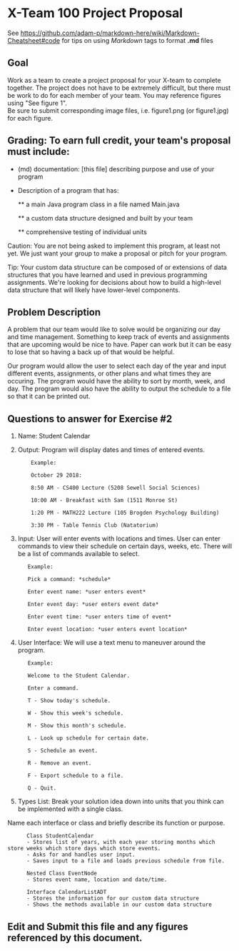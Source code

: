 # X-Team 100 Project Proposal

See https://github.com/adam-p/markdown-here/wiki/Markdown-Cheatsheet#code for tips on using *Markdown* tags to format __.md__ files

## Goal

Work as a team to create a project proposal for your X-team to complete together.
The project does not have to be extremely difficult,
but there must be work to do for each member of your team.
You may reference figures using "See figure 1".  
Be sure to submit corresponding image files, i.e. figure1.png (or figure1.jpg) for each figure.

## Grading: To earn full credit, your team's proposal must include:

* (md) documentation: [this file] describing purpose and use of your program

* Description of a program that has:

  ** a main Java program class in a file named Main.java
  
  ** a custom data structure designed and built by your team
  
  ** comprehensive testing of individual units
  
 Caution: You are not being asked to implement this program, at least not yet. 
 We just want your group to make a proposal or pitch for your program.
 
 Tip: Your custom data structure can be composed of or extensions of data structures that you have learned and used in previous programming assignments.  We're looking for decisions about how to build a high-level data structure that will likely have lower-level components.

## Problem Description

A problem that our team would like to solve would be organizing our day and time management.  Something to keep track of events and assignments that are upcoming would be nice to have.  Paper can work but it can be easy to lose that so having a back up of that would be helpful.

Our program would allow the user to select each day of the year and input different events, assignments, or other plans and what times they are occuring.  The program would have the ability to sort by month, week, and day.  The program would also have the ability to output the schedule to a file so that it can be printed out.

## Questions to answer for Exercise #2

1. Name: Student Calendar



2. Output: Program will display dates and times of entered events. 

           Example: 
           
           October 29 2018: 
           
           8:50 AM - CS400 Lecture (5208 Sewell Social Sciences)
           
           10:00 AM - Breakfast with Sam (1511 Monroe St)
           
           1:20 PM - MATH222 Lecture (105 Brogden Psychology Building)
           
           3:30 PM - Table Tennis Club (Natatorium)

3. Input: User will enter events with locations and times. User can enter commands to view their schedule on certain days, weeks, etc. 
  There will be a list of commands available to select.

          Example:
          
          Pick a command: *schedule*
          
          Enter event name: *user enters event*
          
          Enter event day: *user enters event date*
          
          Enter event time: *user enters time of event*
          
          Enter event location: *user enters event location*

4. User Interface: We will use a text menu to maneuver around the program.

          Example:
          
          Welcome to the Student Calendar.
          
          Enter a command.
          
          T - Show today's schedule.
          
          W - Show this week's schedule.
          
          M - Show this month's schedule.
          
          L - Look up schedule for certain date.
          
          S - Schedule an event.
          
          R - Remove an event.
          
          F - Export schedule to a file.
          
          Q - Quit.


5. Types List: Break your solution idea down into units that you think can be implemented with a single class.

Name each interface or class and briefly describe its function or purpose.

          Class StudentCalendar
          - Stores list of years, with each year storing months which store weeks which store days which store events.
          - Asks for and handles user input.
          - Saves input to a file and loads previous schedule from file.
          
          Nested Class EventNode
          - Stores event name, location and date/time.
          
          Interface CalendarListADT
          - Stores the information for our custom data structure
          - Shows the methods available in our custom data structure


## Edit and Submit this file and any figures referenced by this document.

